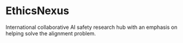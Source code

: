 # EthicsNexus
International collaborative AI safety research hub with an emphasis on helping solve the alignment problem.
